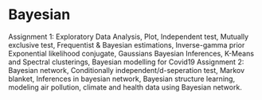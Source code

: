 # Bayesian
Assignment 1: Exploratory Data Analysis, Plot, Independent test, Mutually exclusive test, Frequentist & Bayesian estimations, Inverse-gamma prior Exponential likelihood conjugate, Gaussians Bayesian Inferences, K-Means and Spectral clusterings, Bayesian modelling for Covid19
Assignment 2: Bayesian network, Conditionally independent/d-seperation test, Markov blanket, Inferences in bayesian network, Bayesian structure learning, modeling air pollution, climate and health data using Bayesian network.
